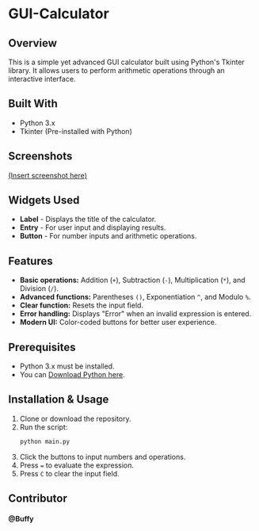 # GUI-Calculator

## Overview
This is a simple yet advanced GUI calculator built using Python's Tkinter library. It allows users to perform arithmetic operations through an interactive interface.

## Built With
- Python 3.x
- Tkinter (Pre-installed with Python)

## Screenshots
[(Insert screenshot here)
](https://github.com/buffydev-1/Advanced-Calculator/blob/main/image.png)

## Widgets Used
- **Label** - Displays the title of the calculator.
- **Entry** - For user input and displaying results.
- **Button** - For number inputs and arithmetic operations.

## Features
- **Basic operations:** Addition (`+`), Subtraction (`-`), Multiplication (`*`), and Division (`/`).
- **Advanced functions:** Parentheses `()`, Exponentiation `^`, and Modulo `%`.
- **Clear function:** Resets the input field.
- **Error handling:** Displays "Error" when an invalid expression is entered.
- **Modern UI:** Color-coded buttons for better user experience.

## Prerequisites
- Python 3.x must be installed.
- You can [Download Python here](https://www.python.org/downloads/).

## Installation & Usage
1. Clone or download the repository.
2. Run the script:
   ```sh
   python main.py
   ```
3. Click the buttons to input numbers and operations.
4. Press `=` to evaluate the expression.
5. Press `C` to clear the input field.

## Contributor
#### @Buffy
